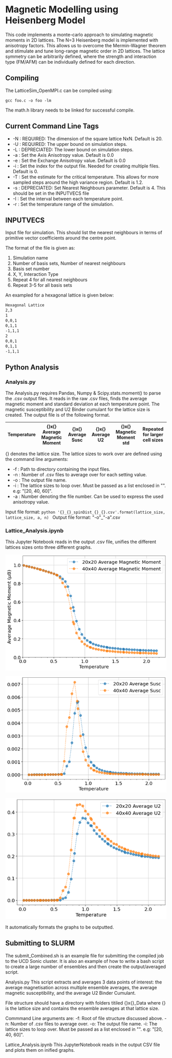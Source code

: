 # Magnetic Modelling using Heisenberg Model

This code implements a monte-carlo approach to simulating magnetic moments in 2D lattices. The N=3 Heisenberg model is implemented with anisotropy factors.
This allows us to overcome the Mermin-Wagner theorem and stimulate and tune long-range magnetic order in 2D lattices.
The lattice symmetry can be arbitrarily defined, where the strength and interaction type (FM/AFM) can be individually defined for each direction.

## Compiling

The LatticeSim_OpenMPI.c can be compiled using:
```
gcc foo.c -o foo -lm
```

The math.h library needs to be linked for successful compile.

## Current Command Line Tags

- -N : REQUIRED: The dimension of the square lattice NxN. Default is 20.
- -U : REQUIRED: The upper bound on simulation steps.
- -L : DEPRECIATED: The lower bound on simulation steps.
- -a : Set the Axis Anisotropy value. Default is 0.0
- -e : Set the Exchange Anisotropy value. Default is 0.0
- -i : Set the index for the output file. Needed for creating multiple files. Default is 0.
- -T : Set the estimate for the critical temperature. This allows for more sampled steps around the high variance region. Default is 1.2.
- -s : DEPRECIATED: Set Nearest Neighbours parameter. Default is 4. This should be set in the INPUTVECS file
- -I : Set the interval between each temperature point.
- -r : Set the temperature range of the simulation.



## INPUTVECS
Input file for simulation. This should list the nearest neighbours in terms of primitive vector coefficients around the centre point.

The format of the file is given as:
1. Simulation name
2. Number of basis sets, Number of nearest neighbours
3. Basis set number
4. X, Y, Interaction Type
5. Repeat 4 for all nearest neighbours
6. Repeat 3-5 for all basis sets

An exampled for a hexagonal lattice is given below:

```
Hexagonal Lattice
2,3
1
0,0,1
0,1,1
-1,1,1
2
0,0,1
0,1,1
-1,1,1
```

## Python Analysis

### Analysis.py

The Analysis.py requires Pandas, Numpy & Scipy.stats.moment() to parse the .csv output files.
It reads in the raw .csv files, finds the average magnetic moment and standard deviation at each temperature point.
The magnetic susceptibility and U2 Binder cumulant for the lattice size is created.
The output file is of the following format.

| Temperature | {}x{} Average Magnetic Moment | {}x{} Average Susc | {}x{} Average U2 | {}x{} Magnetic Moment std | Repeated for larger cell sizes |
| ----------- | ----------------------------- | ------------------ | ---------------- | ------------------------- | ------------------------------ |

{} denotes the lattice size. The lattice sizes to work over are defined using the command line arguments:

- -f : Path to directory containing the input files.
- -n : Number of .csv files to average over for each setting value.
- -o : The output file name.
- -i : The lattice sizes to loop over. Must be passed as a list enclosed in "". e.g: "[20, 40, 60]".
- -a : Number denoting the file number. Can be used to express the used anisotropy value.

Input file format: ```python '{}_{}_spinDist_{}_{}.csv'.format(lattice_size, lattice_size, a, n) ```
Output file format: "-o"_"-a".csv


### Lattice_Analysis.ipynb

This Jupyter Notebook reads in the output .csv file, unifies the different lattices sizes onto three different graphs.

![Magnetic Transition Curve](/Results/MagneticCurve.png)

![Magnetic Susceptibility](/Results/MagneticSusceptibility.png)

![U2 Binder Cumulant](/Results/MagneticBinderCumulant.png)

It automatically formats the graphs to be outputted.


## Submitting to SLURM

The submit_Combined.sh is an example file for submitting the compiled job to the UCD Sonic cluster.
It is also an example of how to write a bash script to create a large number of ensembles and then create the output/averaged script.


Analysis.py
This script extracts and averages 3 data points of interest: the average magnetisation across multiple ensemble averages, the average magnetic susceptibility, and the average U2 Binder Cumulant.

File structure should have a directory with folders titiled {}x{}_Data where {} is the lattice size and contains the ensemble averages at that lattice size.

Commmand Line arguments are:
-f: Root of file structure discussed above.
-n: Number of .csv files to average over.
-o: The output file name.
-i: The lattice sizes to loop over. Must be passed as a list enclosed in "". e.g: "[20, 40, 60]".


Lattice_Analysis.ipynb
This JupyterNotebook reads in the output CSV file and plots them on inified graphs.
